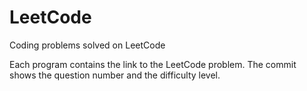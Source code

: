 # LeetCode
Coding problems solved on LeetCode

Each program contains the link to the LeetCode problem. The commit shows the question number and the difficulty level.
